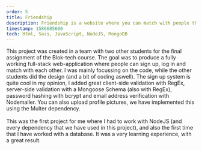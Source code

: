```yaml
---
order: 5
title: Friendship
description: Friendship is a website where you can match with people that have the same interests, it is a fully working web-application where you can register, and match with users. Friendship automatically suggests other people based different aspects.
timestamp: 1586685600
tech: Html, Sass, JavaScript, NodeJS, MongoDB
---
```


This project was created in a team with two other students for the final assignment of the Blok-tech course. The goal was to produce a fully working full-stack web-application where people can sign up, log in and match with each other. I was mainly focussing on the code, while the other students did the design (and a bit of coding aswell). The sign up system is quite cool in my opinion, I added great client-side validation with RegEx, server-side validation with a Mongoose Schema (also with RegEx), password hashing with bcrypt and email address verification with Nodemailer. You can also upload profile pictures, we have implemented this using the Multer dependency.  
&nbsp;  
This was the first project for me where I had to work with NodeJS (and every dependency that we have used in this project), and also the first time that I have worked with a database. It was a very learning experience, with a great result.
